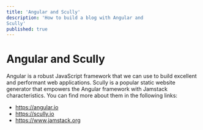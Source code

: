 ```yaml
---
title: 'Angular and Scully'
description: 'How to build a blog with Angular and
Scully'
published: true
---
```

# Angular and Scully
Angular is a robust JavaScript framework that we can use
to build excellent and performant web applications.
Scully is a popular static website generator that
empowers the Angular framework with Jamstack
characteristics.
You can find more about them in the following links:
 - https://angular.io
 - https://scully.io
 - https://www.jamstack.org
